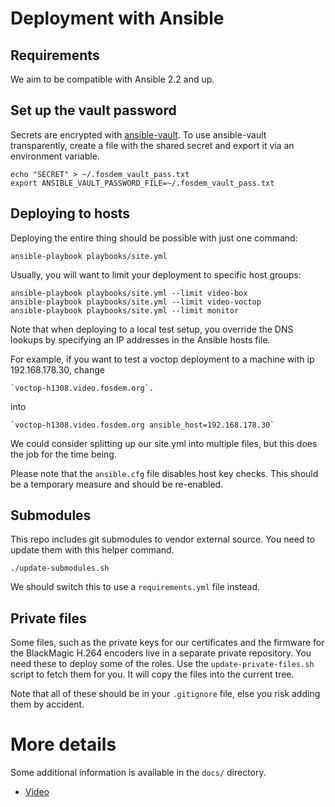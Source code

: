 # Deployment with Ansible

## Requirements

We aim to be compatible with Ansible 2.2 and up.

## Set up the vault password

Secrets are encrypted with [ansible-vault](http://docs.ansible.com/ansible/playbooks_vault.html).
To use ansible-vault transparently, create a file with the shared secret and
export it via an environment variable.

    echo "SECRET" > ~/.fosdem_vault_pass.txt
    export ANSIBLE_VAULT_PASSWORD_FILE=~/.fosdem_vault_pass.txt

## Deploying to hosts

Deploying the entire thing should be possible with just one command:

    ansible-playbook playbooks/site.yml

Usually, you will want to limit your deployment to specific host groups:

    ansible-playbook playbooks/site.yml --limit video-box
    ansible-playbook playbooks/site.yml --limit video-voctop
    ansible-playbook playbooks/site.yml --limit monitor

Note that when deploying to a local test setup, you override the DNS lookups
by specifying an IP addresses in the Ansible hosts file.

For example, if you want to test a voctop deployment to a machine with ip
192.168.178.30, change

    `voctop-h1308.video.fosdem.org`.

into

    `voctop-h1308.video.fosdem.org ansible_host=192.168.178.30`

We could consider splitting up our site.yml into multiple files, but this does
the job for the time being.

Please note that the `ansible.cfg` file disables host key checks. This should be
a temporary measure and should be re-enabled.

## Submodules

This repo includes git submodules to vendor external source. You need to update
them with this helper command.

    ./update-submodules.sh

We should switch this to use a `requirements.yml` file instead.

## Private files

Some files, such as the private keys for our certificates and the firmware for
the BlackMagic H.264 encoders live in a separate private repository. You need
these to deploy some of the roles. Use the `update-private-files.sh` script to
fetch them for you. It will copy the files into the current tree.

Note that all of these should be in your `.gitignore` file, else you risk adding
them by accident.

# More details

Some additional information is available in the `docs/` directory.

* [Video](docs/video.md)

